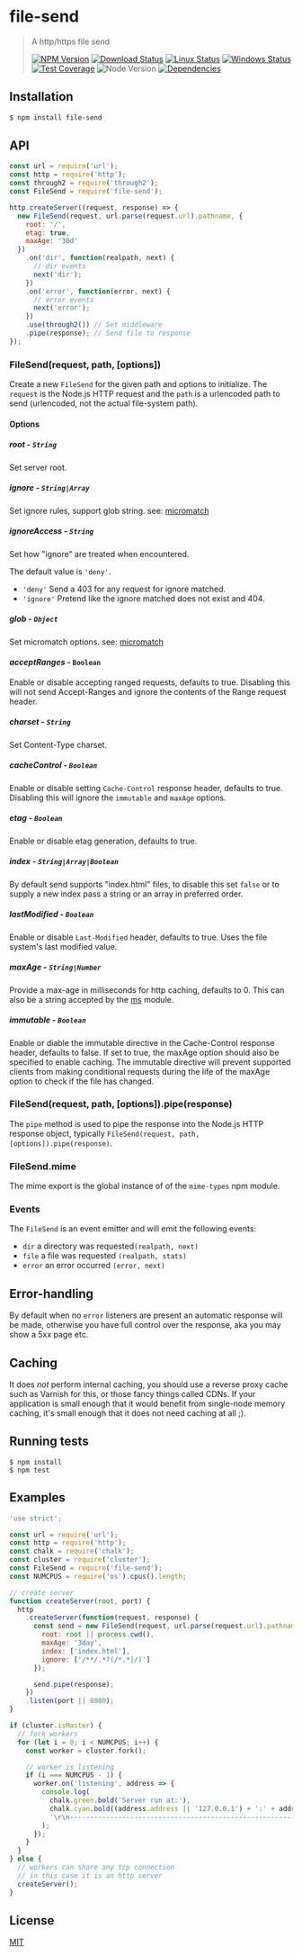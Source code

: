 # file-send

>A http/https file send
>
>[![NPM Version][npm-image]][npm-url]
>[![Download Status][download-image]][npm-url]
>[![Linux Status][travis-image]][travis-url]
>[![Windows Status][appveyor-image]][appveyor-url]
>[![Test Coverage][coveralls-image]][coveralls-url]
>![Node Version][node-image]
>[![Dependencies][david-image]][david-url]

## Installation

```bash
$ npm install file-send
```

## API

```js
const url = require('url');
const http = require('http');
const through2 = require('through2');
const FileSend = require('file-send');

http.createServer((request, response) => {
  new FileSend(request, url.parse(request.url).pathname, {
    root: '/',
    etag: true,
    maxAge: '30d'
  })
    .on('dir', function(realpath, next) {
      // dir events
      next('dir');
    })
    .on('error', function(error, next) {
      // error events
      next('error');
    })
    .use(through2()) // Set middleware
    .pipe(response); // Send file to response
});
```

### FileSend(request, path, [options])

  Create a new `FileSend` for the given path and options to initialize.
  The `request` is the Node.js HTTP request and the `path` is a urlencoded path to send (urlencoded, not the actual file-system path).

#### Options

##### *root* - ```String```

  Set server root.

##### *ignore* - ```String|Array```

  Set ignore rules, support glob string.  see: [micromatch](https://github.com/jonschlinkert/micromatch)

##### *ignoreAccess* - ```String```

  Set how "ignore" are treated when encountered.

  The default value is `'deny'`.

  - `'deny'` Send a 403 for any request for ignore matched.
  - `'ignore'` Pretend like the ignore matched does not exist and 404.

##### *glob* - ```Object```

  Set micromatch options.  see: [micromatch](https://github.com/jonschlinkert/micromatch#options)

#### *acceptRanges* - ```Boolean```

  Enable or disable accepting ranged requests, defaults to true. Disabling this will not send Accept-Ranges and ignore the contents of the Range request header.

##### *charset* - ```String```

  Set Content-Type charset.

##### *cacheControl* - ```Boolean```

  Enable or disable setting `Cache-Control` response header, defaults to true. Disabling this will ignore the `immutable` and `maxAge` options.

##### *etag* - ```Boolean```

  Enable or disable etag generation, defaults to true.

##### *index* - ```String|Array|Boolean```

  By default send supports "index.html" files, to disable this set `false` or to supply a new index pass a string or an array in preferred order.

##### *lastModified* - ```Boolean```

  Enable or disable `Last-Modified` header, defaults to true. Uses the file system's last modified value.

##### *maxAge* - ```String|Number```

  Provide a max-age in milliseconds for http caching, defaults to 0.
  This can also be a string accepted by the [ms](https://www.npmjs.org/package/ms#readme) module.

##### *immutable* - ```Boolean```

Enable or diable the immutable directive in the Cache-Control response header, defaults to false. If set to true, the maxAge option should also be specified to enable caching. The immutable directive will prevent supported clients from making conditional requests during the life of the maxAge option to check if the file has changed.

### FileSend(request, path, [options]).pipe(response)

  The `pipe` method is used to pipe the response into the Node.js HTTP response object, typically `FileSend(request, path, [options]).pipe(response)`.

### FileSend.mime

  The mime export is the global instance of of the `mime-types` npm module.

### Events
  The `FileSend` is an event emitter and will emit the following events:

  - `dir` a directory was requested`(realpath, next)`
  - `file` a file was requested `(realpath, stats)`
  - `error` an error occurred `(error, next)`

## Error-handling

  By default when no `error` listeners are present an automatic response will be made, otherwise you have full control over the response, aka you may show a 5xx page etc.

## Caching

  It does _not_ perform internal caching, you should use a reverse proxy cache such as Varnish for this, or those fancy things called CDNs. If your application is small enough that it would benefit from single-node memory caching, it's small enough that it does not need caching at all ;).

## Running tests

```
$ npm install
$ npm test
```

## Examples

```js
'use strict';

const url = require('url');
const http = require('http');
const chalk = require('chalk');
const cluster = require('cluster');
const FileSend = require('file-send');
const NUMCPUS = require('os').cpus().length;

// create server
function createServer(root, port) {
  http
    .createServer(function(request, response) {
      const send = new FileSend(request, url.parse(request.url).pathname, {
        root: root || process.cwd(),
        maxAge: '3day',
        index: ['index.html'],
        ignore: ['/**/.*?(/*.*|/)']
      });

      send.pipe(response);
    })
    .listen(port || 8080);
}

if (cluster.isMaster) {
  // fork workers
  for (let i = 0; i < NUMCPUS; i++) {
    const worker = cluster.fork();

    // worker is listening
    if (i === NUMCPUS - 1) {
      worker.on('listening', address => {
        console.log(
          chalk.green.bold('Server run at:'),
          chalk.cyan.bold((address.address || '127.0.0.1') + ':' + address.port),
          '\r\n-----------------------------------------------------------------------------------------'
        );
      });
    }
  }
} else {
  // workers can share any tcp connection
  // in this case it is an http server
  createServer();
}
```

## License

[MIT](LICENSE)

[travis-image]: https://img.shields.io/travis/nuintun/file-send/master.svg?style=flat-square&label=linux
[travis-url]: https://travis-ci.org/nuintun/file-send
[appveyor-image]: https://img.shields.io/appveyor/ci/nuintun/file-send/master.svg?style=flat-square&label=windows
[appveyor-url]: https://ci.appveyor.com/project/nuintun/file-send
[coveralls-image]: https://img.shields.io/coveralls/nuintun/file-send/master.svg?style=flat-square
[coveralls-url]: https://coveralls.io/r/nuintun/file-send?branch=master
[node-image]: https://img.shields.io/node/v/file-send.svg?style=flat-square
[david-image]: https://img.shields.io/david/nuintun/file-send.svg?style=flat-square
[david-url]: https://david-dm.org/nuintun/file-send
[npm-image]: https://img.shields.io/npm/v/file-send.svg?style=flat-square
[npm-url]: https://www.npmjs.org/package/file-send
[download-image]: https://img.shields.io/npm/dm/file-send.svg?style=flat-square
